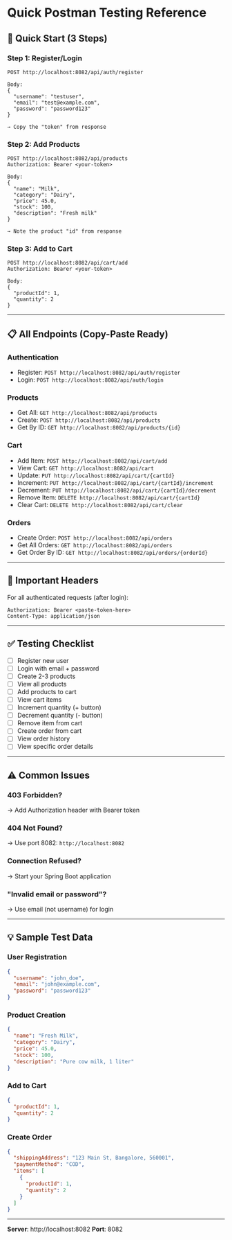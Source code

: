 # Quick Postman Testing Reference

## 🚀 Quick Start (3 Steps)

### Step 1: Register/Login
```
POST http://localhost:8082/api/auth/register

Body:
{
  "username": "testuser",
  "email": "test@example.com",
  "password": "password123"
}

→ Copy the "token" from response
```

### Step 2: Add Products
```
POST http://localhost:8082/api/products
Authorization: Bearer <your-token>

Body:
{
  "name": "Milk",
  "category": "Dairy",
  "price": 45.0,
  "stock": 100,
  "description": "Fresh milk"
}

→ Note the product "id" from response
```

### Step 3: Add to Cart
```
POST http://localhost:8082/api/cart/add
Authorization: Bearer <your-token>

Body:
{
  "productId": 1,
  "quantity": 2
}
```

---

## 📋 All Endpoints (Copy-Paste Ready)

### Authentication
- Register: `POST http://localhost:8082/api/auth/register`
- Login: `POST http://localhost:8082/api/auth/login`

### Products
- Get All: `GET http://localhost:8082/api/products`
- Create: `POST http://localhost:8082/api/products`
- Get By ID: `GET http://localhost:8082/api/products/{id}`

### Cart
- Add Item: `POST http://localhost:8082/api/cart/add`
- View Cart: `GET http://localhost:8082/api/cart`
- Update: `PUT http://localhost:8082/api/cart/{cartId}`
- Increment: `PUT http://localhost:8082/api/cart/{cartId}/increment`
- Decrement: `PUT http://localhost:8082/api/cart/{cartId}/decrement`
- Remove Item: `DELETE http://localhost:8082/api/cart/{cartId}`
- Clear Cart: `DELETE http://localhost:8082/api/cart/clear`

### Orders
- Create Order: `POST http://localhost:8082/api/orders`
- Get All Orders: `GET http://localhost:8082/api/orders`
- Get Order By ID: `GET http://localhost:8082/api/orders/{orderId}`

---

## 🔑 Important Headers

For all authenticated requests (after login):
```
Authorization: Bearer <paste-token-here>
Content-Type: application/json
```

---

## ✅ Testing Checklist

- [ ] Register new user
- [ ] Login with email + password
- [ ] Create 2-3 products
- [ ] View all products
- [ ] Add products to cart
- [ ] View cart items
- [ ] Increment quantity (+ button)
- [ ] Decrement quantity (- button)
- [ ] Remove item from cart
- [ ] Create order from cart
- [ ] View order history
- [ ] View specific order details

---

## ⚠️ Common Issues

### 403 Forbidden?
→ Add Authorization header with Bearer token

### 404 Not Found?
→ Use port 8082: `http://localhost:8082`

### Connection Refused?
→ Start your Spring Boot application

### "Invalid email or password"?
→ Use email (not username) for login

---

## 💡 Sample Test Data

### User Registration
```json
{
  "username": "john_doe",
  "email": "john@example.com",
  "password": "password123"
}
```

### Product Creation
```json
{
  "name": "Fresh Milk",
  "category": "Dairy",
  "price": 45.0,
  "stock": 100,
  "description": "Pure cow milk, 1 liter"
}
```

### Add to Cart
```json
{
  "productId": 1,
  "quantity": 2
}
```

### Create Order
```json
{
  "shippingAddress": "123 Main St, Bangalore, 560001",
  "paymentMethod": "COD",
  "items": [
    {
      "productId": 1,
      "quantity": 2
    }
  ]
}
```

---

**Server**: http://localhost:8082
**Port**: 8082

